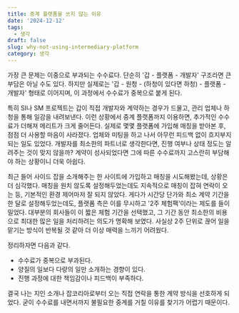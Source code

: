 ```yaml
---
title: 중계 플랫폼을 쓰지 않는 이유
date: '2024-12-12'
tags:
  - 생각
draft: false
slug: why-not-using-intermediary-platform
category: 생각
---
```


가장 큰 문제는 이중으로 부과되는 수수료다. 단순히 '갑 - 플랫폼 - 개발자' 구조라면 큰 부담은 아닐 수도 있다. 하지만 실제로는 '갑 - 원청 - (하청이 있다면 하청) - 플랫폼 - 개발자' 형태로 이어지며, 이 과정에서 수수료가 중복으로 붙게 된다.

특히 SI나 SM 프로젝트는 갑이 직접 개발자와 계약하는 경우가 드물고, 관리 업체나 하청을 통해 일감을 내려보낸다. 이런 상황에서 중계 플랫폼까지 이용하면, 추가적인 수수료가 더해져 메리트가 크게 줄어든다. 실제로 몇몇 플랫폼에 가입해 매칭을 받아본 후, 점점 더 사용할 마음이 사라졌다. 업체와 미팅을 하고 나서 아무런 피드백 없이 흐지부지되는 일도 있었다. 개발자를 최소한의 파트너로 생각한다면, 진행 여부나 상태 정도는 알려주는 것이 맞지 않을까? 계약이 성사되었다면 그에 따른 수수료까지 고스란히 부담해야 하는 상황이니 더욱 아쉽다.

최근 들어 사이드 잡을 소개해주는 한 사이트에 가입하고 매칭을 시도해봤는데, 상황은 더 심각했다. 매칭을 원치 않도록 설정해두었는데도 지속적으로 매칭이 잡혀 연락이 오는 등, 기본적인 환경 제어마저 잘 되지 않았다. 게다가 시간당 단가와 최소 계약 기간을 한 달로 설정해두었는데도, 플랫폼 측은 이를 무시하고 '2주 체험팩'이라는 제도를 들이밀었다. 대부분의 회사들이 이 짧은 체험 기간을 선택했고, 그 기간 동안 최소한의 비용으로 최대한 많은 일을 처리하려는 의도가 명확해 보였다. 사실상 2주 단위로 끊어 일을 맡기는 방식이 반복될 것 같아 더 이상 매력을 느끼기 어려웠다.

정리하자면 다음과 같다.

- 수수료가 중복으로 부과된다.
- 양질의 일보다 다량의 일만 소개하는 경향이 있다.
- 진행 과정에 대한 책임감이나 피드백이 부족하다.

결국 나는 지인 소개나 잡코리아로부터 오는 직접 연락을 통한 계약 방식을 선호하게 되었다. 굳이 수수료를 내면서까지 불필요한 중계를 거칠 이유를 찾기가 어렵기 때문이다.
